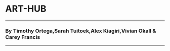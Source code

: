 # ART-HUB


-------------------------------------------------------------------------------------------------------------------------------
### By Timothy Ortega,Sarah Tuitoek,Alex Kiagiri,Vivian Okall & Carey Francis

-------------------------------------------------------------------------------------------------------------------------------

### 
